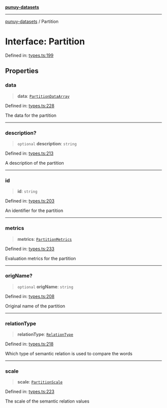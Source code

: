 [**punuy-datasets**](../README.md)

***

[punuy-datasets](../README.md) / Partition

# Interface: Partition

Defined in: [types.ts:199](https://github.com/andrefs/punuy-datasets/blob/6589ba953c3d91e3b83f8180904c2e22e4e51a69/src/lib/types.ts#L199)

## Properties

### data

> **data**: [`PartitionDataArray`](../type-aliases/PartitionDataArray.md)

Defined in: [types.ts:228](https://github.com/andrefs/punuy-datasets/blob/6589ba953c3d91e3b83f8180904c2e22e4e51a69/src/lib/types.ts#L228)

The data for the partition

***

### description?

> `optional` **description**: `string`

Defined in: [types.ts:213](https://github.com/andrefs/punuy-datasets/blob/6589ba953c3d91e3b83f8180904c2e22e4e51a69/src/lib/types.ts#L213)

A description of the partition

***

### id

> **id**: `string`

Defined in: [types.ts:203](https://github.com/andrefs/punuy-datasets/blob/6589ba953c3d91e3b83f8180904c2e22e4e51a69/src/lib/types.ts#L203)

An identifier for the partition

***

### metrics

> **metrics**: [`PartitionMetrics`](../type-aliases/PartitionMetrics.md)

Defined in: [types.ts:233](https://github.com/andrefs/punuy-datasets/blob/6589ba953c3d91e3b83f8180904c2e22e4e51a69/src/lib/types.ts#L233)

Evaluation metrics for the partition

***

### origName?

> `optional` **origName**: `string`

Defined in: [types.ts:208](https://github.com/andrefs/punuy-datasets/blob/6589ba953c3d91e3b83f8180904c2e22e4e51a69/src/lib/types.ts#L208)

Original name of the partition

***

### relationType

> **relationType**: [`RelationType`](../type-aliases/RelationType.md)

Defined in: [types.ts:218](https://github.com/andrefs/punuy-datasets/blob/6589ba953c3d91e3b83f8180904c2e22e4e51a69/src/lib/types.ts#L218)

Which type of semantic relation is used to compare the words

***

### scale

> **scale**: [`PartitionScale`](../type-aliases/PartitionScale.md)

Defined in: [types.ts:223](https://github.com/andrefs/punuy-datasets/blob/6589ba953c3d91e3b83f8180904c2e22e4e51a69/src/lib/types.ts#L223)

The scale of the semantic relation values
